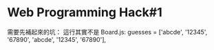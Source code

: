 # Web Programming Hack#1

需要先補起來的坑：
這行其實不是 Board.js: guesses = ['abcde', '12345', '67890', 'abcde', '12345', '67890'], 